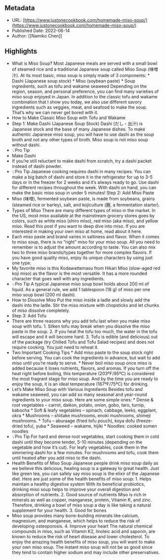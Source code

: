 ## Metadata
* URL: [https://www.justonecookbook.com/homemade-miso-soup/](https://www.justonecookbook.com/homemade-miso-soup/)
* Published Date: 2022-06-14
* Author: [[Namiko Chen]]

## Highlights
* What is Miso Soup? Most Japanese meals are served with a small bowl of steamed rice and a traditional Japanese soup called Miso Soup (味噌汁). At its most basic, miso soup is simply made of 3 components: * Dashi (Japanese soup stock) * Miso (soybean paste) * Soup ingredients, such as tofu and wakame seaweed Depending on the region, season, and personal preference, you can find many varieties of miso soup enjoyed in Japan. In addition to the classic tofu and wakame combination that I show you today, we also use different savory ingredients such as veggies, meat, and seafood to make the soup. That’s why we can never get bored with it.
* How to Make Classic Miso Soup with Tofu and Wakame
* Step 1: Make Dashi (Japanese Soup Stock) Dashi (だし・出汁) is Japanese stock and the base of many Japanese dishes. To make authentic Japanese miso soup, you will have to use dashi as the soup broth and not any other types of broth. Miso soup is not miso soup without dashi.
* 💡Pro Tip
* Make Dashi
* If you’re still reluctant to make dashi from scratch, try a dashi packet instead of dashi powder.
* 💡Pro Tip Japanese cooking requires dashi in many recipes. You can make a big batch of dashi and store it in the refrigerator for up to 3-5 days or in the freezer for 2 weeks and it’s always ready to go. Use dashi for different recipes throughout the week. With dashi on hand, you can make the basic miso soup in under 5 minutes! Step 2: Add Miso Paste
* Miso (味噌), fermented soybean paste, is made from soybeans, grains (steamed rice or barley), salt, and kojiculture (麹, a fermentation starter).
* Types of Miso There are many different types of miso in the market. In the US, most miso available at the mainstream grocery stores goes by colors, such as white miso (shiro miso), red miso (aka miso), and yellow miso. Read this post if you want to deep dive into miso. If you are interested in making your own miso at home, read about it here.
* Each miso paste and brand varies in saltiness and flavor. When it comes to miso soup, there is no “right” miso for your miso soup. All you need to remember is to adjust the amount according to taste. You can also mix two to three miso brands/types together for more complex flavors. If you have good quality miso, enjoy its unique characters by using just one type.
* My favorite miso is this Kodawattemasu from Hikari Miso (slow-aged red koji miso) as the flavor is the most versatile. It has a more rounded character that goes well with any ingredients.
* 💡Pro Tip A typical Japanese miso soup bowl holds about 200 ml of liquid. As a general rule, we add 1 tablespoon (18 g) of miso per one miso soup bowl (200 ml dashi).
* How to Dissolve Miso Put the miso inside a ladle and slowly add the dashi into the ladle. Stir the miso mixture with chopsticks and let chunks of miso dissolve completely.
* Step 3: Add Tofu
* There are three reasons why you add tofu last when you make miso soup with tofu. 1. Silken tofu may break when you dissolve the miso paste in the soup. 2. If you heat the tofu too much, the water in the tofu will escape and it will become hard. 3. Tofu is edible (and delicious) out of the package (try Chilled Tofu and Tofu Salad recipes) and does not require cooking. You just need to reheat it.
* Two Important Cooking Tips * Add miso paste to the soup stock right before serving. You can cook the ingredients in advance, but wait to add miso until you’re ready to serve. * Never boil miso soup once miso is added because it loses nutrients, flavors, and aromas. If you turn off the heat right before boiling, this temperature (203ºF/95ºC) is considered the most fragrant stage for miso soup. And by the time you are ready to enjoy the soup, it is an ideal temperature (167ºF/75ºC) for drinking.
* Let’s Make Miso Soup with Various Ingredients Besides tofu and wakame seaweed, you can add so many seasonal and year-round ingredients to your miso soup. Here are some simple ones: * Dense & root vegetables – carrot, daikon, potato, onion, gobo, taro, turnip, kabocha * Soft & leafy vegetables – spinach, cabbage, leeks, eggplant, okra * Mushrooms – shiitake mushrooms, enoki mushrooms, shimeji mushrooms. * Tofu – aburaage (fried tofu pouch), koya dofu (freeze-dried tofu), yuba * Seaweed – wakame, hijiki * Noodles: cooked somen noodles
* 💡Pro Tip For hard and dense root vegetables, start cooking them in cold dashi until they become tender, 5-10 minutes (depending on the vegetable and how it’s cut). For leafy vegetables, cook them in the simmering dashi for a few minutes. For mushrooms and tofu, cook them until heated after you add miso to the dashi.
* Health Benefits of Miso Soup Japanese people drink miso soup daily as we believe this delicious, healing soup is a gateway to great health. Just like green tea, you can safely say miso soup is the elixir of the Japanese diet. Here are just some of the health benefits of miso soup: 1. Helps maintain a healthy digestive system With its beneficial probiotics, drinking miso soup helps to improve your overall digestion and absorption of nutrients. 2. Good source of nutrients Miso is rich in minerals as well as copper, manganese, protein, Vitamin K, and zinc. Therefore, drinking a bowl of miso soup a day is like taking a natural supplement for your health. 3. Good for bones
* Miso soup provides many bone-building minerals like calcium, magnesium, and manganese, which helps to reduce the risk of developing osteoporosis. 4. Improve your heart The natural chemical compounds in miso, such as Vitamin K2, linoleic acid and saponin, are known to reduce the risk of heart disease and lower cholesterol. To enjoy the amazing health benefits of miso soup, you will want to make your own miso soup. The instant miso soup will not be as good since they tend to contain higher sodium and may include other preservatives.